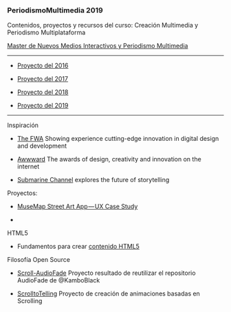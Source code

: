 ### PeriodismoMultimedia 2019

Contenidos, proyectos y recursos del curso: Creación Multimedia y Periodismo Multiplataforma

[Master de Nuevos Medios Interactivos y Periodismo Multimedia](https://masteres.ugr.es/newmedia_periodismomultimedia/)  

---


- [Proyecto del 2016](https://github.com/mgea/PeriodismoMultimedia/blob/master/2016/readme.md) 



- [Proyecto del 2017](https://github.com/mgea/PeriodismoMultimedia/blob/master/2017/readme.md) 



- [Proyecto del 2018](https://github.com/mgea/PeriodismoMultimedia/blob/master/2018/readme.md) 


- [Proyecto del 2019](https://github.com/mgea/PeriodismoMultimedia/blob/master/2019/readme.md) 

---

Inspiración

- [The FWA](https://thefwa.com) Showing experience cutting-edge innovation in digital design and development  

- [Awwward](https://www.awwwards.com) The awards of design, creativity and innovation on the internet 

- [Submarine Channel](https://submarinechannel.com) explores the future of storytelling

Proyectos: 

- [MuseMap Street Art App — UX Case Study](https://blog.prototypr.io/musemap-street-art-app-ux-case-study-9bec6a99823b)

- 


HTML5 

- Fundamentos para crear [contenido HTML5](https://github.com/mgea/PeriodismoMultimedia/blob/master/html5/readme.md)

Filosofía Open Source

- [Scroll-AudioFade](https://github.com/mgea/AudioFade) Proyecto resultado de reutilizar el repositorio AudioFade de @KamboBlack  

- [ScrolltoTelling](https://github.com/mgea/ScrolltoTelling) Proyecto de creación de animaciones basadas en Scrolling


